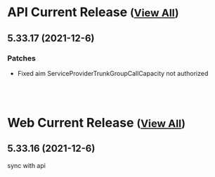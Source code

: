 
# API Current Release <small>([View All](/API.md))</small>
## 5.33.17 (2021-12-6)
### Patches 

- Fixed aim ServiceProviderTrunkGroupCallCapacity not authorized

<br><br>
# Web Current Release <small>([View All](/Web.md))</small>
## 5.33.16 (2021-12-6)
sync with api

  